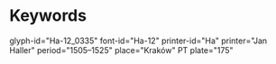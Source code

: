 # Keywords
glyph-id="Ha-12_0335"
font-id="Ha-12"
printer-id="Ha"
printer="Jan Haller"
period="1505–1525"
place="Kraków"
PT plate="175"
